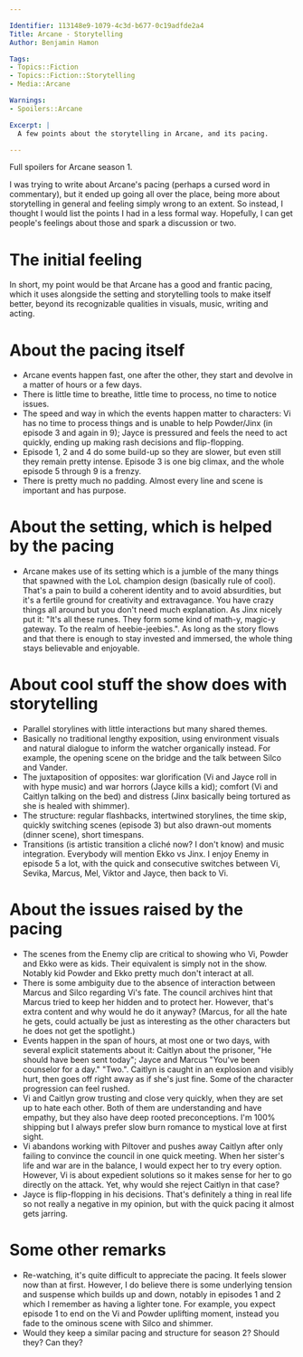 ```yaml
---

Identifier: 113148e9-1079-4c3d-b677-0c19adfde2a4
Title: Arcane - Storytelling
Author: Benjamin Hamon

Tags:
- Topics::Fiction
- Topics::Fiction::Storytelling
- Media::Arcane

Warnings:
- Spoilers::Arcane

Excerpt: |
  A few points about the storytelling in Arcane, and its pacing.

---
```



<p class="warning">Full spoilers for Arcane season 1.</p>


I was trying to write about Arcane's pacing (perhaps a cursed word in commentary), but it ended up going all over the place, being more about storytelling in general and feeling simply wrong to an extent. So instead, I thought I would list the points I had in a less formal way. Hopefully, I can get people's feelings about those and spark a discussion or two.


# The initial feeling

In short, my point would be that Arcane has a good and frantic pacing, which it uses alongside the setting and storytelling tools to make itself better, beyond its recognizable qualities in visuals, music, writing and acting.


# About the pacing itself

- Arcane events happen fast, one after the other, they start and devolve in a matter of hours or a few days.
- There is little time to breathe, little time to process, no time to notice issues.
- The speed and way in which the events happen matter to characters: Vi has no time to process things and is unable to help Powder/Jinx (in episode 3 and again in 9); Jayce is pressured and feels the need to act quickly, ending up making rash decisions and flip-flopping.
- Episode 1, 2 and 4 do some build-up so they are slower, but even still they remain pretty intense. Episode 3 is one big climax, and the whole episode 5 through 9 is a frenzy.
- There is pretty much no padding. Almost every line and scene is important and has purpose.


# About the setting, which is helped by the pacing

- Arcane makes use of its setting which is a jumble of the many things that spawned with the LoL champion design (basically rule of cool). That's a pain to build a coherent identity and to avoid absurdities, but it's a fertile ground for creativity and extravagance. You have crazy things all around but you don't need much explanation. As Jinx nicely put it: "It's all these runes. They form some kind of math-y, magic-y gateway. To the realm of heebie-jeebies.". As long as the story flows and that there is enough to stay invested and immersed, the whole thing stays believable and enjoyable.


# About cool stuff the show does with storytelling

- Parallel storylines with little interactions but many shared themes.
- Basically no traditional lengthy exposition, using environment visuals and natural dialogue to inform the watcher organically instead. For example, the opening scene on the bridge and the talk between Silco and Vander.
- The juxtaposition of opposites: war glorification (Vi and Jayce roll in with hype music) and war horrors (Jayce kills a kid); comfort (Vi and Caitlyn talking on the bed) and distress (Jinx basically being tortured as she is healed with shimmer).
- The structure: regular flashbacks, intertwined storylines, the time skip, quickly switching scenes (episode 3) but also drawn-out moments (dinner scene), short timespans.
- Transitions (is artistic transition a cliché now? I don't know) and music integration. Everybody will mention Ekko vs Jinx. I enjoy Enemy in episode 5 a lot, with the quick and consecutive switches between Vi, Sevika, Marcus, Mel, Viktor and Jayce, then back to Vi.


# About the issues raised by the pacing

- The scenes from the Enemy clip are critical to showing who Vi, Powder and Ekko were as kids. Their equivalent is simply not in the show. Notably kid Powder and Ekko pretty much don't interact at all.
- There is some ambiguity due to the absence of interaction between Marcus and Silco regarding Vi's fate. The council archives hint that Marcus tried to keep her hidden and to protect her. However, that's extra content and why would he do it anyway? (Marcus, for all the hate he gets, could actually be just as interesting as the other characters but he does not get the spotlight.)
- Events happen in the span of hours, at most one or two days, with several explicit statements about it: Caitlyn about the prisoner, "He should have been sent today"; Jayce and Marcus "You've been counselor for a day." "Two.". Caitlyn is caught in an explosion and visibly hurt, then goes off right away as if she's just fine. Some of the character progression can feel rushed.
- Vi and Caitlyn grow trusting and close very quickly, when they are set up to hate each other. Both of them are understanding and have empathy, but they also have deep rooted preconceptions. I'm 100% shipping but I always prefer slow burn romance to mystical love at first sight.
- Vi abandons working with Piltover and pushes away Caitlyn after only failing to convince the council in one quick meeting. When her sister's life and war are in the balance, I would expect her to try every option. However, Vi is about expedient solutions so it makes sense for her to go directly on the attack. Yet, why would she reject Caitlyn in that case?
- Jayce is flip-flopping in his decisions. That's definitely a thing in real life so not really a negative in my opinion, but with the quick pacing it almost gets jarring.


# Some other remarks

- Re-watching, it's quite difficult to appreciate the pacing. It feels slower now than at first. However, I do believe there is some underlying tension and suspense which builds up and down, notably in episodes 1 and 2 which I remember as having a lighter tone. For example, you expect episode 1 to end on the Vi and Powder uplifting moment, instead you fade to the ominous scene with Silco and shimmer.
- Would they keep a similar pacing and structure for season 2? Should they? Can they?
